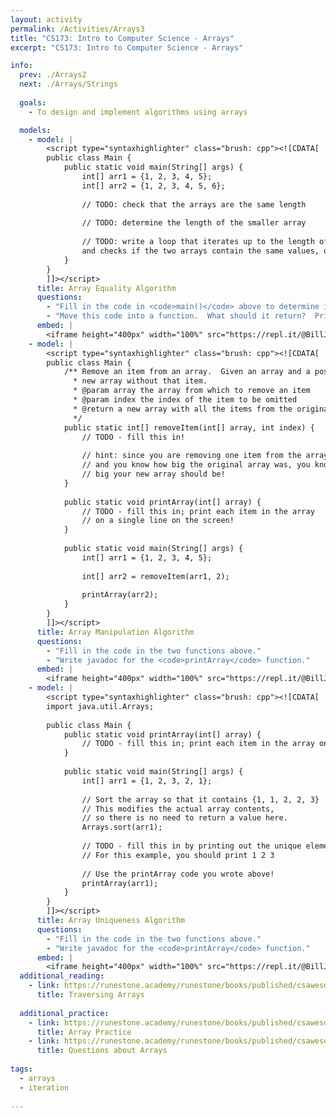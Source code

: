 ```yaml
---
layout: activity
permalink: /Activities/Arrays3
title: "CS173: Intro to Computer Science - Arrays"
excerpt: "CS173: Intro to Computer Science - Arrays"

info:
  prev: ./Arrays2
  next: ./Arrays/Strings
    
  goals: 
    - To design and implement algorithms using arrays

  models:
    - model: |
        <script type="syntaxhighlighter" class="brush: cpp"><![CDATA[        
        public class Main {
            public static void main(String[] args) {
                int[] arr1 = {1, 2, 3, 4, 5};
                int[] arr2 = {1, 2, 3, 4, 5, 6};
                
                // TODO: check that the arrays are the same length
                
                // TODO: determine the length of the smaller array
                
                // TODO: write a loop that iterates up to the length of the smaller array
                and checks if the two arrays contain the same values, one at a time
            }
        }
        ]]></script>         
      title: Array Equality Algorithm
      questions:
        - "Fill in the code in <code>main()</code> above to determine if two arrays contain the same values"
        - "Move this code into a function.  What should it return?  Print the result in <code>main()</code> and write javadoc for the function."
      embed: |
        <iframe height="400px" width="100%" src="https://repl.it/@BillJr99/JavaFirstExample?lite=true" scrolling="no" frameborder="no" allowtransparency="true" allowfullscreen="true" sandbox="allow-forms allow-pointer-lock allow-popups allow-same-origin allow-scripts allow-modals"></iframe>          
    - model: |
        <script type="syntaxhighlighter" class="brush: cpp"><![CDATA[        
        public class Main {
            /** Remove an item from an array.  Given an array and a position, return a 
              * new array without that item.
              * @param array the array from which to remove an item
              * @param index the index of the item to be omitted
              * @return a new array with all the items from the original array except for the one at the specified index position
              */
            public static int[] removeItem(int[] array, int index) {
                // TODO - fill this in!
                
                // hint: since you are removing one item from the array, 
                // and you know how big the original array was, you know how 
                // big your new array should be!
            }
            
            public static void printArray(int[] array) {
                // TODO - fill this in; print each item in the array 
                // on a single line on the screen!
            }
            
            public static void main(String[] args) {
                int[] arr1 = {1, 2, 3, 4, 5};
                
                int[] arr2 = removeItem(arr1, 2);
                
                printArray(arr2);
            }
        }
        ]]></script>         
      title: Array Manipulation Algorithm
      questions:
        - "Fill in the code in the two functions above."
        - "Write javadoc for the <code>printArray</code> function."
      embed: |
        <iframe height="400px" width="100%" src="https://repl.it/@BillJr99/JavaFirstExample?lite=true" scrolling="no" frameborder="no" allowtransparency="true" allowfullscreen="true" sandbox="allow-forms allow-pointer-lock allow-popups allow-same-origin allow-scripts allow-modals"></iframe>          
    - model: |
        <script type="syntaxhighlighter" class="brush: cpp"><![CDATA[        
        import java.util.Arrays;
        
        public class Main {
            public static void printArray(int[] array) {
                // TODO - fill this in; print each item in the array on a single line on the screen!
            }
            
            public static void main(String[] args) {
                int[] arr1 = {1, 2, 3, 2, 1};
                
                // Sort the array so that it contains {1, 1, 2, 2, 3}
                // This modifies the actual array contents, 
                // so there is no need to return a value here.
                Arrays.sort(arr1);
                
                // TODO - fill this in by printing out the unique elements of the array.  
                // For this example, you should print 1 2 3
                
                // Use the printArray code you wrote above!
                printArray(arr1);
            }
        }
        ]]></script>         
      title: Array Uniqueness Algorithm
      questions:
        - "Fill in the code in the two functions above."
        - "Write javadoc for the <code>printArray</code> function."
      embed: |
        <iframe height="400px" width="100%" src="https://repl.it/@BillJr99/JavaFirstExample?lite=true" scrolling="no" frameborder="no" allowtransparency="true" allowfullscreen="true" sandbox="allow-forms allow-pointer-lock allow-popups allow-same-origin allow-scripts allow-modals"></iframe>        
  additional_reading:
    - link: https://runestone.academy/runestone/books/published/csawesome/Unit6-Arrays/topic-6-2-traversing-arrays.html
      title: Traversing Arrays
    
  additional_practice:
    - link: https://runestone.academy/runestone/books/published/csawesome/Unit6-Arrays/ArrayPractice.html
      title: Array Practice
    - link: https://runestone.academy/runestone/books/published/csawesome/Unit6-Arrays/Exercises.html
      title: Questions about Arrays     
      
tags:
  - arrays
  - iteration
  
---
```


